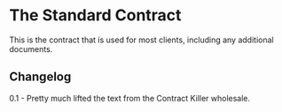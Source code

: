 # The Standard Contract
This is the contract that is used for most clients, including any additional documents.

## Changelog
0.1 - Pretty much lifted the text from the Contract Killer wholesale.